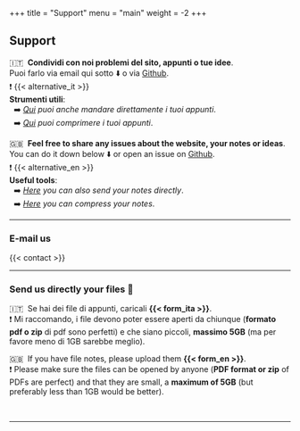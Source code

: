 +++
title = "Support"
menu = "main"
weight = -2
+++

## Support

🇮🇹 &nbsp;**Condividi con noi problemi del sito, appunti o tue idee**.  
Puoi farlo via email qui sotto :arrow_down: o via [Github](https://github.com/valerionew/triennale-elettronica-polimi/issues/new).   
:heavy_exclamation_mark: {{< alternative_it >}}     
__Strumenti utili__:  
&nbsp; :arrow_right: _[Qui](#send-us-directly-your-files-open_file_folder) puoi anche mandare direttamente i tuoi appunti_.   
&nbsp; :arrow_right: _[Qui](#compress-your-pdf) puoi comprimere i tuoi appunti_.    

🇬🇧 &nbsp;**Feel free to share any issues about the website, your notes or ideas**.  
You can do it down below :arrow_down: or open an issue on [Github](https://github.com/valerionew/triennale-elettronica-polimi/issues/new).    
:heavy_exclamation_mark: {{< alternative_en >}}    
__Useful tools__:  
&nbsp; :arrow_right: _[Here](#send-us-directly-your-files-open_file_folder) you can also send your notes directly_.   
&nbsp; :arrow_right: _[Here](#compress-your-pdf) you can compress your notes_.   

* * *

### E-mail us

{{< contact >}}

* * *

### Send us directly your files :open_file_folder:

🇮🇹 &nbsp;Se hai dei file di appunti, caricali **{{< form_ita >}}**.   
:heavy_exclamation_mark: Mi raccomando, i file devono poter essere aperti da chiunque (**formato pdf o zip** di pdf sono perfetti) e che siano piccoli, **massimo 5GB** (ma per favore meno di 1GB sarebbe meglio).

🇬🇧 &nbsp;If you have file notes, please upload them **{{< form_en >}}**.   
:heavy_exclamation_mark: Please make sure the files can be opened by anyone (**PDF format or zip** of PDFs are perfect) and that they are small, a **maximum of 5GB** (but preferably less than 1GB would be better).

&nbsp;

* * *